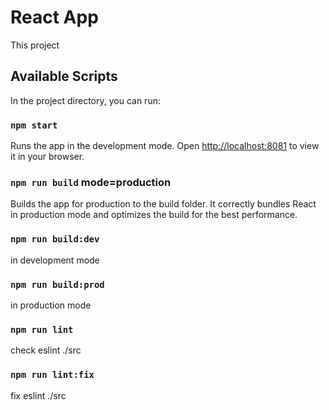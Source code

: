 # React App 

This project

## Available Scripts

In the project directory, you can run:

### `npm start`

Runs the app in the development mode.
Open [http://localhost:8081](http://localhost:8081) to view it in your browser.

### `npm run build` mode=production

Builds the app for production to the build folder. It correctly bundles React in production mode and optimizes the build for the best performance.

### `npm run build:dev` 
in development mode

### `npm run build:prod`
in production mode

### `npm run lint`
check eslint ./src

### `npm run lint:fix`
fix eslint ./src
